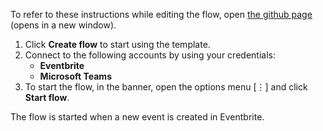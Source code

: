 To refer to these instructions while editing the flow, open [the github page](https://github.com/ot4i/app-connect-templates/tree/master/resources/markdown/%20Send%20a%20Microsoft%20Teams%20message%20when%20a%20new%20event%20is%20created%20in%20Eventbrite_instructions.md) (opens in a new window).

1.	Click **Create flow** to start using the template.
2.	Connect to the following accounts by using your credentials:
    - **Eventbrite** 
    - **Microsoft Teams**
3.	To start the flow, in the banner, open the options menu [⋮] and click **Start flow**.

The flow is started when a new event is created in Eventbrite.
